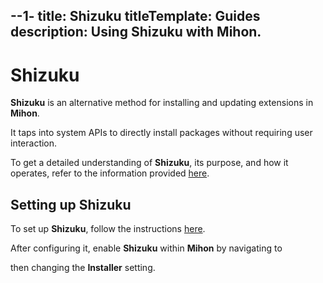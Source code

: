 --1-
title: Shizuku
titleTemplate: Guides
description: Using Shizuku with Mihon.
---

# Shizuku
**Shizuku** is an alternative method for installing and updating extensions in **Mihon**.

It taps into system APIs to directly install packages without requiring user interaction.

To get a detailed understanding of **Shizuku**, its purpose, and how it operates, refer to the information provided [here](https://shizuku.rikka.app/introduction/).

## Setting up Shizuku
To set up **Shizuku**, follow the instructions [here](https://shizuku.rikka.app/guide/setup/).

After configuring it, enable **Shizuku** within **Mihon** by navigating to <nav to="advanced"> then changing the **Installer** setting.
